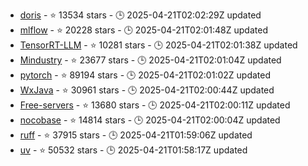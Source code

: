 - [doris](https://github.com/apache/doris) - ⭐ 13534 stars - 🕒 2025-04-21T02:02:29Z updated
- [mlflow](https://github.com/mlflow/mlflow) - ⭐ 20228 stars - 🕒 2025-04-21T02:01:48Z updated
- [TensorRT-LLM](https://github.com/NVIDIA/TensorRT-LLM) - ⭐ 10281 stars - 🕒 2025-04-21T02:01:38Z updated
- [Mindustry](https://github.com/Anuken/Mindustry) - ⭐ 23677 stars - 🕒 2025-04-21T02:01:04Z updated
- [pytorch](https://github.com/pytorch/pytorch) - ⭐ 89194 stars - 🕒 2025-04-21T02:01:02Z updated
- [WxJava](https://github.com/binarywang/WxJava) - ⭐ 30961 stars - 🕒 2025-04-21T02:00:44Z updated
- [Free-servers](https://github.com/Pawdroid/Free-servers) - ⭐ 13680 stars - 🕒 2025-04-21T02:00:11Z updated
- [nocobase](https://github.com/nocobase/nocobase) - ⭐ 14814 stars - 🕒 2025-04-21T02:00:04Z updated
- [ruff](https://github.com/astral-sh/ruff) - ⭐ 37915 stars - 🕒 2025-04-21T01:59:06Z updated
- [uv](https://github.com/astral-sh/uv) - ⭐ 50532 stars - 🕒 2025-04-21T01:58:17Z updated
